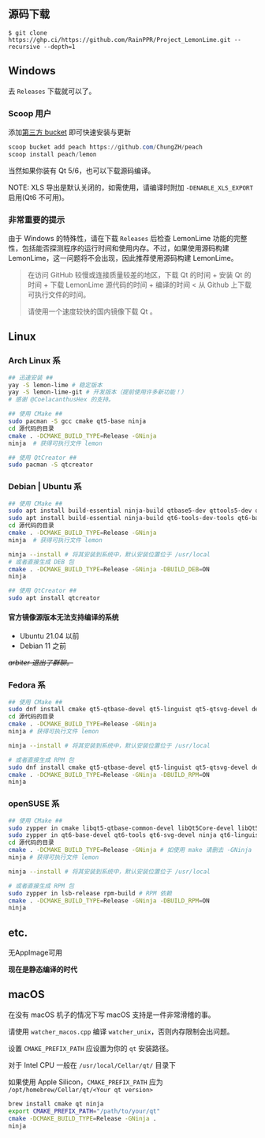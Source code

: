 ## 源码下载

```plain
$ git clone https://ghp.ci/https://github.com/RainPPR/Project_LemonLime.git --recursive --depth=1
```

## Windows

去 `Releases` 下载就可以了。

### Scoop 用户

添加[第三方 bucket](https://github.com/ChungZH/peach) 即可快速安装与更新

```powershell
scoop bucket add peach https://github.com/ChungZH/peach
scoop install peach/lemon
```

当然如果你装有 Qt 5/6，也可以下载源码编译。

NOTE: XLS 导出是默认关闭的，如需使用，请编译时附加 `-DENABLE_XLS_EXPORT` 启用(Qt6 不可用)。

### 非常重要的提示

由于 Windows 的特殊性，请在下载 `Releases` 后检查 LemonLime 功能的完整性，包括能否探测程序的运行时间和使用内存。不过，如果使用源码构建 LemonLime，这一问题将不会出现，因此推荐使用源码构建 LemonLime。

> 在访问 GitHub 较慢或连接质量较差的地区，下载 Qt 的时间 + 安装 Qt 的时间 + 下载 LemonLime 源代码的时间 + 编译的时间 &lt; 从 Github 上下载可执行文件的时间。
>
> 请使用一个速度较快的国内镜像下载 Qt 。

## Linux

### Arch Linux 系

```bash
## 迅速安装 ##
yay -S lemon-lime # 稳定版本
yay -S lemon-lime-git # 开发版本（提前使用许多新功能！）
# 感谢 @CoelacanthusHex 的支持。

## 使用 CMake ##
sudo pacman -S gcc cmake qt5-base ninja 
cd 源代码的目录
cmake . -DCMAKE_BUILD_TYPE=Release -GNinja 
ninja  # 获得可执行文件 lemon

## 使用 QtCreator ##
sudo pacman -S qtcreator
```

### Debian | Ubuntu 系

```bash
## 使用 CMake ##
sudo apt install build-essential ninja-build qtbase5-dev qttools5-dev qtchooser qtbase5-dev-tools cmake # Qt5 依赖环境
sudo apt install build-essential ninja-build qt6-tools-dev-tools qt6-base-dev qt6-tools-dev qt6-l10n-tools libgl1-mesa-dev cmake # Qt6 依赖环境
cd 源代码的目录
cmake . -DCMAKE_BUILD_TYPE=Release -GNinja 
ninja  # 获得可执行文件 lemon

ninja --install # 将其安装到系统中，默认安装位置位于 /usr/local
# 或者直接生成 DEB 包
cmake . -DCMAKE_BUILD_TYPE=Release -GNinja -DBUILD_DEB=ON
ninja

## 使用 QtCreator ##
sudo apt install qtcreator
```

#### 官方镜像源版本无法支持编译的系统
 - Ubuntu 21.04 以前
 - Debian 11 之前

~~_arbiter 退出了群聊。_~~

### Fedora 系

```bash
## 使用 CMake ##
sudo dnf install cmake qt5-qtbase-devel qt5-linguist qt5-qtsvg-devel desktop-file-utils ninja-build
cd 源代码的目录
cmake . -DCMAKE_BUILD_TYPE=Release -GNinja
ninja # 获得可执行文件 lemon

ninja --install # 将其安装到系统中，默认安装位置位于 /usr/local

# 或者直接生成 RPM 包
sudo dnf install cmake qt5-qtbase-devel qt5-linguist qt5-qtsvg-devel desktop-file-utils ninja-build redhat-lsb-core fedora-packager rpmdevtools
cmake . -DCMAKE_BUILD_TYPE=Release -GNinja -DBUILD_RPM=ON
ninja
```

### openSUSE 系

```bash
## 使用 CMake ##
sudo zypper in cmake libqt5-qtbase-common-devel libQt5Core-devel libQt5Gui-devel libQt5Network-devel libQt5Widgets-devel libQt5Concurrent-devel libqt5-linguist-devel libqt5-qtsvg-devel update-desktop-files ninja # Qt5 依赖环境
sudo zypper in qt6-base-devel qt6-tools qt6-svg-devel ninja qt6-linguist-devel  # Qt6 依赖环境
cd 源代码的目录
cmake . -DCMAKE_BUILD_TYPE=Release -GNinja # 如使用 make 请删去 -GNinja
ninja # 获得可执行文件 lemon

ninja --install # 将其安装到系统中，默认安装位置位于 /usr/local

# 或者直接生成 RPM 包
sudo zypper in lsb-release rpm-build # RPM 依赖
cmake . -DCMAKE_BUILD_TYPE=Release -GNinja -DBUILD_RPM=ON
ninja
```

## etc.

无AppImage可用

**现在是静态编译的时代**

## macOS

在没有 macOS 机子的情况下写 macOS 支持是一件非常滑稽的事。

请使用 `watcher_macos.cpp` 编译 `watcher_unix`，否则内存限制会出问题。

设置 `CMAKE_PREFIX_PATH` 应设置为你的 `qt` 安装路径。

对于 Intel CPU 一般在 `/usr/local/Cellar/qt/` 目录下

如果使用 Apple Silicon，`CMAKE_PREFIX_PATH` 应为 `/opt/homebrew/Cellar/qt/<Your qt version>`

```bash
brew install cmake qt ninja
export CMAKE_PREFIX_PATH="/path/to/your/qt"
cmake -DCMAKE_BUILD_TYPE=Release -GNinja .
ninja
```
